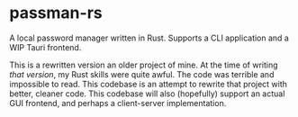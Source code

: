 # passman-rs

A local password manager written in Rust. Supports a CLI application and a WIP Tauri frontend.

This is a rewritten version an older project of mine. At the time of writing *that version*, my Rust skills were quite awful. The code was terrible and impossible to read. This codebase is an attempt to rewrite that project with better, cleaner code.
This codebase will also (hopefully) support an actual GUI frontend, and perhaps a client-server implementation. 
